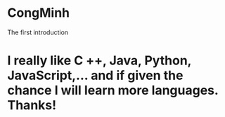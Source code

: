 # CongMinh
The first introduction
# I really like C ++, Java, Python, JavaScript,... and if given the chance I will learn more languages. Thanks!